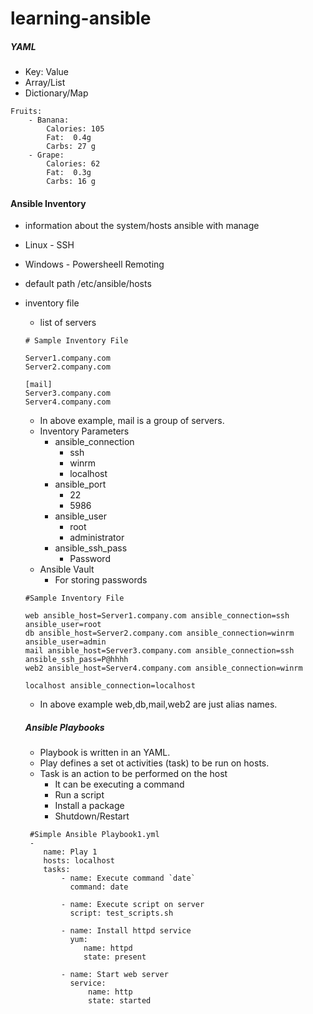 # learning-ansible

##### YAML

* Key: Value
* Array/List
* Dictionary/Map


```
Fruits:
    - Banana:
        Calories: 105
        Fat:  0.4g
        Carbs: 27 g
    - Grape:
        Calories: 62
        Fat:  0.3g
        Carbs: 16 g 

```


#### Ansible Inventory

* information about the system/hosts ansible with manage
* Linux - SSH
* Windows - Powersheell Remoting
* default path /etc/ansible/hosts
* inventory file
    * list of servers
    ```
    # Sample Inventory File
    
    Server1.company.com
    Server2.company.com
    
    [mail]    
    Server3.company.com
    Server4.company.com
    
    ```
   * In above example, mail is a group of servers.
   * Inventory Parameters
        * ansible_connection
             * ssh
             * winrm
             * localhost
        * ansible_port
             * 22
             * 5986
        * ansible_user
             * root
             * administrator
        * ansible_ssh_pass
             * Password
    * Ansible Vault
        * For storing passwords
     ```
     #Sample Inventory File
     
     web ansible_host=Server1.company.com ansible_connection=ssh ansible_user=root
     db ansible_host=Server2.company.com ansible_connection=winrm ansible_user=admin
     mail ansible_host=Server3.company.com ansible_connection=ssh ansible_ssh_pass=P@hhhh
     web2 ansible_host=Server4.company.com ansible_connection=winrm
     
     localhost ansible_connection=localhost
     ```
     * In above example web,db,mail,web2 are just alias names.
     
     
  ##### Ansible Playbooks
  
  * Playbook is written in an YAML.
  * Play defines a set ot activities (task) to be run on hosts.
  * Task is an action to be performed on the host
       * It can be executing a command
       * Run a script
       * Install a package
       * Shutdown/Restart
  ```
   #Simple Ansible Playbook1.yml
   -
      name: Play 1
      hosts: localhost
      tasks:
          - name: Execute command `date`
            command: date
            
          - name: Execute script on server
            script: test_scripts.sh
            
          - name: Install httpd service
            yum:
               name: httpd
               state: present
          
          - name: Start web server
            service:
                name: http
                state: started
    
     ```
    
             
